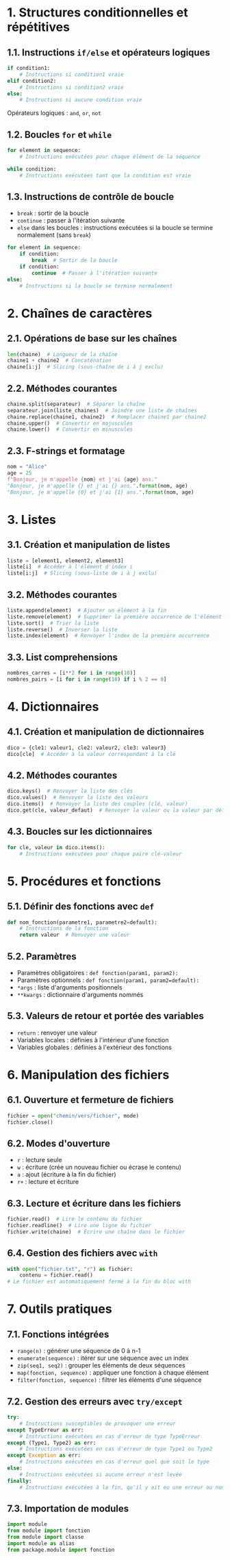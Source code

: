 # 1. Structures conditionnelles et répétitives

## 1.1. Instructions `if/else` et opérateurs logiques

```python
if condition1:
    # Instructions si condition1 vraie
elif condition2:
    # Instructions si condition2 vraie
else:
    # Instructions si aucune condition vraie
```

Opérateurs logiques : `and`, `or`, `not`

## 1.2. Boucles `for` et `while`

```python
for element in sequence:
    # Instructions exécutées pour chaque élément de la séquence

while condition:
    # Instructions exécutées tant que la condition est vraie
```

## 1.3. Instructions de contrôle de boucle

- `break` : sortir de la boucle
- `continue` : passer à l'itération suivante
- `else` dans les boucles : instructions exécutées si la boucle se termine normalement (sans `break`)
```python
for element in sequence:
    if condition:
        break  # Sortir de la boucle
    if condition:
        continue  # Passer à l'itération suivante
else:
    # Instructions si la boucle se termine normalement
```

# 2. Chaînes de caractères

## 2.1. Opérations de base sur les chaînes

```python
len(chaine)  # Longueur de la chaîne
chaine1 + chaine2  # Concaténation
chaine[i:j]  # Slicing (sous-chaîne de i à j exclu)
```

## 2.2. Méthodes courantes

```python
chaine.split(separateur)  # Séparer la chaîne
separateur.join(liste_chaines)  # Joindre une liste de chaînes
chaine.replace(chaine1, chaine2)  # Remplacer chaine1 par chaine2
chaine.upper()  # Convertir en majuscules
chaine.lower()  # Convertir en minuscules
```

## 2.3. F-strings et formatage

```python
nom = "Alice"
age = 25
f"Bonjour, je m'appelle {nom} et j'ai {age} ans."
"Bonjour, je m'appelle {} et j'ai {} ans.".format(nom, age)
"Bonjour, je m'appelle {0} et j'ai {1} ans.".format(nom, age)
```

# 3. Listes

## 3.1. Création et manipulation de listes

```python
liste = [element1, element2, element3]
liste[i]  # Accéder à l'élément d'index i
liste[i:j]  # Slicing (sous-liste de i à j exclu)
```

## 3.2. Méthodes courantes

```python
liste.append(element)  # Ajouter un élément à la fin
liste.remove(element)  # Supprimer la première occurrence de l'élément
liste.sort()  # Trier la liste
liste.reverse()  # Inverser la liste
liste.index(element)  # Renvoyer l'index de la première occurrence
```

## 3.3. List comprehensions

```python
nombres_carres = [i**2 for i in range(10)]
nombres_pairs = [i for i in range(10) if i % 2 == 0]
```

# 4. Dictionnaires

## 4.1. Création et manipulation de dictionnaires

```python
dico = {cle1: valeur1, cle2: valeur2, cle3: valeur3}
dico[cle]  # Accéder à la valeur correspondant à la clé
```

## 4.2. Méthodes courantes

```python
dico.keys()  # Renvoyer la liste des clés
dico.values()  # Renvoyer la liste des valeurs
dico.items()  # Renvoyer la liste des couples (clé, valeur)
dico.get(cle, valeur_defaut)  # Renvoyer la valeur ou la valeur par défaut
```

## 4.3. Boucles sur les dictionnaires

```python
for cle, valeur in dico.items():
    # Instructions exécutées pour chaque paire clé-valeur
```

# 5. Procédures et fonctions

## 5.1. Définir des fonctions avec `def`

```python
def nom_fonction(parametre1, parametre2=default):
    # Instructions de la fonction
    return valeur  # Renvoyer une valeur
```

## 5.2. Paramètres

- Paramètres obligatoires : `def fonction(param1, param2):`
- Paramètres optionnels : `def fonction(param1, param2=default):`
- `*args` : liste d'arguments positionnels
- `**kwargs` : dictionnaire d'arguments nommés

## 5.3. Valeurs de retour et portée des variables

- `return` : renvoyer une valeur
- Variables locales : définies à l'intérieur d'une fonction
- Variables globales : définies à l'extérieur des fonctions

# 6. Manipulation des fichiers

## 6.1. Ouverture et fermeture de fichiers

```python
fichier = open("chemin/vers/fichier", mode)
fichier.close()
```

## 6.2. Modes d'ouverture

- `r` : lecture seule
- `w` : écriture (crée un nouveau fichier ou écrase le contenu)
- `a` : ajout (écriture à la fin du fichier)
- `r+` : lecture et écriture

## 6.3. Lecture et écriture dans les fichiers

```python
fichier.read()  # Lire le contenu du fichier
fichier.readline()  # Lire une ligne du fichier
fichier.write(chaine)  # Écrire une chaîne dans le fichier
```

## 6.4. Gestion des fichiers avec `with`

```python
with open("fichier.txt", "r") as fichier:
    contenu = fichier.read()
# Le fichier est automatiquement fermé à la fin du bloc with
```

# 7. Outils pratiques

## 7.1. Fonctions intégrées

- `range(n)` : générer une séquence de 0 à n-1
- `enumerate(sequence)` : itérer sur une séquence avec un index
- `zip(seq1, seq2)` : grouper les éléments de deux séquences
- `map(fonction, sequence)` : appliquer une fonction à chaque élément
- `filter(fonction, sequence)` : filtrer les éléments d'une séquence

## 7.2. Gestion des erreurs avec `try/except`

```python
try:
    # Instructions susceptibles de provoquer une erreur
except TypeErreur as err:
    # Instructions exécutées en cas d'erreur de type TypeErreur
except (Type1, Type2) as err:
    # Instructions exécutées en cas d'erreur de type Type1 ou Type2
except Exception as err:
    # Instructions exécutées en cas d'erreur quel que soit le type
else:
    # Instructions exécutées si aucune erreur n'est levée
finally:
    # Instructions exécutées à la fin, qu'il y ait eu une erreur ou non
```

## 7.3. Importation de modules

```python
import module
from module import fonction
from module import classe
import module as alias
from package.module import fonction
```